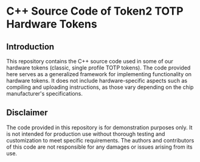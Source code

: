 # C++ Source Code of Token2 TOTP Hardware Tokens

## Introduction

This repository contains the C++ source code used in some of our hardware tokens (classic, single profile TOTP tokens). The code provided here serves as a generalized framework for implementing functionality on hardware tokens. It does not include hardware-specific aspects such as compiling and uploading instructions, as those vary depending on the chip manufacturer's specifications.

## Disclaimer
The code provided in this repository is for demonstration purposes only. It is not intended for production use without thorough testing and customization to meet specific requirements. The authors and contributors of this code are not responsible for any damages or issues arising from its use.
